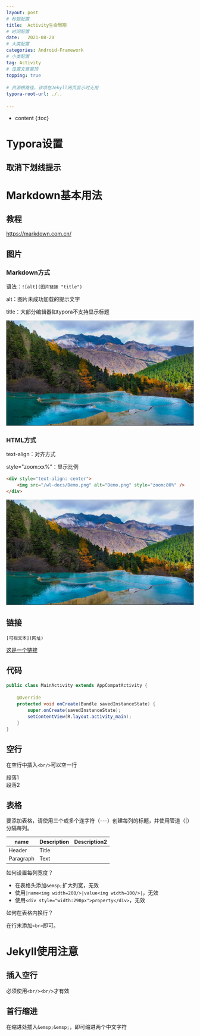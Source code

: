 ```yaml
---
layout: post
# 标题配置
title:  Activity生命周期
# 时间配置
date:   2021-08-20
# 大类配置
categories: Android-Framework
# 小类配置
tag: Activity
# 设置文章置顶
topping: true

# 资源根路径，该项在Jekyll网页显示时无用
typora-root-url: ./..

---
```


* content
{:toc}
# Typora设置

## 取消下划线提示



# Markdown基本用法

## 教程

https://markdown.com.cn/



## 图片



### Markdown方式

语法：```![alt](图片链接 "title")```

alt：图片未成功加载的提示文字

title：大部分编辑器如typora不支持显示标题

![示例图片.png](/wl-docs/示例图片.png "图片title")



### HTML方式

text-align：对齐方式

style="zoom:xx%"：显示比例

```html
<div style="text-align: center">
    <img src="/wl-docs/Demo.png" alt="Demo.png" style="zoom:80%" />
</div>
```



<div style="text-align: center">
    <img src="/wl-docs/示例图片.png" alt="示例图片.png" style="zoom:80%" />
</div>





## 链接

```[可视文本](网址)```

[这是一个链接](https://www.baidu.com/)



## 代码

```java
public class MainActivity extends AppCompatActivity {

    @Override
    protected void onCreate(Bundle savedInstanceState) {
        super.onCreate(savedInstanceState);
        setContentView(R.layout.activity_main);
    }
}
```



## 空行

在空行中插入```<br/>```可以空一行

段落1
<br/>
段落2

## 表格
要添加表格，请使用三个或多个连字符（---）创建每列的标题，并使用管道（|）分隔每列。

| name      | Description | Description2 |
| ----------- | ----------- | ----------- |
| Header      | Title       ||
| Paragraph   | Text        ||

如何设置每列宽度？

- 在表格头添加```&emsp;```扩大列宽，无效
- 使用```|name<img width=200/>|value<img width=100/>|```，无效
- 使用```<div style="width:290px">property</div>```，无效



如何在表格内换行？

在行末添加```<br>```即可。

# Jekyll使用注意

##  插入空行

必须使用```<br/><br/>```才有效

## 首行缩进

在缩进处插入```&emsp;&emsp;```，即可缩进两个中文字符















